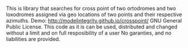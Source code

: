 This is library that searches for cross point of two ortodromes and two loxodromes assigned via geo locations of two points and their respective azimuths.
Demo: http://modelintegrity.github.io/crosspoint/
GNU General Public License.
This code as it is can be used, distributed and changed without a limit and on full resposibility of a user
No garanties, and no liabilities  are provided.
